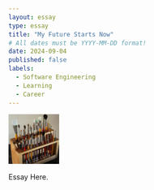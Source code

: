 ```yaml
---
layout: essay
type: essay
title: "My Future Starts Now"
# All dates must be YYYY-MM-DD format!
date: 2024-09-04
published: false
labels:
  - Software Engineering
  - Learning
  - Career
---
```


<img width="100px" class="rounded float-start pe-4" src="../img/igniting/paintbrushes.jpg">

Essay Here.
